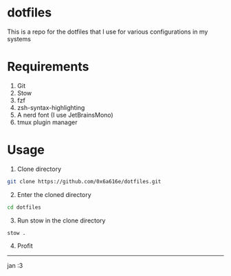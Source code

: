 # dotfiles

This is a repo for the dotfiles that I use for various configurations in my systems

# Requirements

1. Git
2. Stow
3. fzf
4. zsh-syntax-highlighting
5. A nerd font (I use JetBrainsMono)
6. tmux plugin manager

# Usage

1. Clone directory

```bash
git clone https://github.com/0x6a616e/dotfiles.git
```

2. Enter the cloned directory

```bash
cd dotfiles
```

3. Run stow in the clone directory

```bash
stow .
```

4. Profit

---

jan :3
